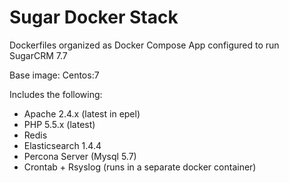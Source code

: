 # Sugar Docker Stack
Dockerfiles organized as Docker Compose App configured to run SugarCRM 7.7

Base image: Centos:7

Includes the following:
- Apache 2.4.x (latest in epel)
- PHP 5.5.x (latest)
- Redis
- Elasticsearch 1.4.4
- Percona Server (Mysql 5.7)
- Crontab + Rsyslog (runs in a separate docker container)
